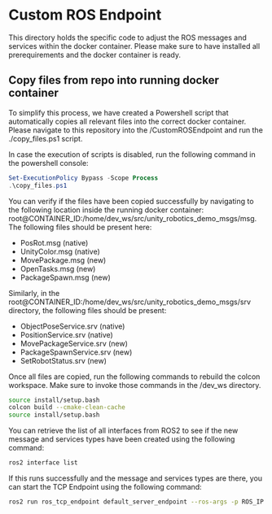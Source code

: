 # Custom ROS Endpoint

This directory holds the specific code to adjust the ROS messages and services within the docker container. Please make sure to have installed all prerequirements and the docker container is ready. 

## Copy files from repo into running docker container
To simplify this process, we have created a Powershell script that automatically copies all relevant files into the correct docker container. Please navigate to this repository into the /CustomROSEndpoint and run the ./copy_files.ps1 script. 

In case the execution of scripts is disabled, run the following command in the powershell console:
```powershell
Set-ExecutionPolicy Bypass -Scope Process
.\copy_files.ps1
```

You can verify if the files have been copied successfully by navigating to the following location inside the running docker container: root@CONTAINER_ID:/home/dev_ws/src/unity_robotics_demo_msgs/msg. The following files should be present here:

- PosRot.msg (native)
- UnityColor.msg (native)
- MovePackage.msg (new)
- OpenTasks.msg (new)
- PackageSpawn.msg (new)

Similarly, in the root@CONTAINER_ID:/home/dev_ws/src/unity_robotics_demo_msgs/srv directory, the following files should be present:

- ObjectPoseService.srv (native)
- PositionService.srv (native)
- MovePackageService.srv (new)
- PackageSpawnService.srv (new)
- SetRobotStatus.srv (new)

Once all files are copied, run the following commands to rebuild the colcon workspace. Make sure to invoke those commands in the /dev_ws directory. 

```bash
source install/setup.bash
colcon build --cmake-clean-cache
source install/setup.bash
```

You can retrieve the list of all interfaces from ROS2 to see if the new message and services types have been created using the following command:

```bash
ros2 interface list
```

If this runs successfully and the message and services types are there, you can start the TCP Endpoint using the following command:

```bash
ros2 run ros_tcp_endpoint default_server_endpoint --ros-args -p ROS_IP:=0.0.0.0
```